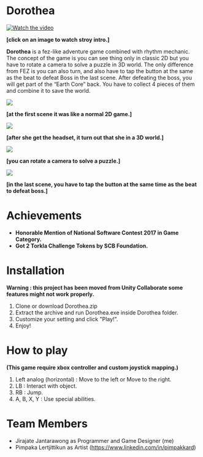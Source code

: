 # Dorothea

[![Watch the video](https://i.imgur.com/qmk7ML8.png)](https://vimeo.com/262011561)

**[click on an image to watch stroy intro.]**

**Dorothea** is a fez-like adventure game combined with rhythm mechanic. The concept of the game is you can see thing only in classic 2D but you have to rotate a camera to solve a puzzle in 3D world. The only difference from FEZ is you can also turn, and also have to tap the button at the same as the beat to defeat Boss in the last scene. After defeating the boss, you will get part of the “Earth Core” back. You have to collect 4 pieces of them and combine it to save the world.

![](https://media.giphy.com/media/ckBcXaxTG34trJ44h0/giphy.gif)

**[at the first scene it was like a normal 2D game.]**

![](https://media.giphy.com/media/kdER4QoSsFvUFnQIa9/giphy.gif)

**[after she get the headset, it turn out that she in a 3D world.]**

![](https://media.giphy.com/media/cJTUI3fSzRCEwH0rvk/giphy.gif)

**[you can rotate a camera to solve a puzzle.]**

![](https://media.giphy.com/media/LRfLbCIXOrVfau7P5F/giphy.gif)

**[in the last scene, you have to tap the button at the same time as the beat to defeat boss.]**

# Achievements
* **Honorable Mention of National Software Contest 2017 in Game Category.**
* **Got 2 Torkla Challenge Tokens by SCB Foundation.**

# Installation 
**Warning : this project has been moved from Unity Collaborate some features might not work properly.**
1. Clone or download Dorothea.zip
1. Extract the archive and run Dorothea.exe inside Dorothea folder.
1. Customize your setting and click "Play!".
1. Enjoy!

# How to play
**(This game require xbox controller and custom joystick mapping.)**
1. Left analog (horizontal) : Move to the left or Move to the right.
1. LB : Interact with object.
1. RB : Jump.
1. A, B, X, Y : Use special abilities.

# Team Members
* Jirajate Jantarawong as Programmer and Game Designer (me)
* Pimpaka Lertjittikun as Artist (https://www.linkedin.com/in/pimpakkard)
